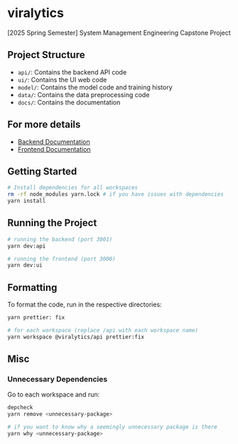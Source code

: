 # viralytics
[2025 Spring Semester] System Management Engineering Capstone Project

## Project Structure
- `api/`: Contains the backend API code
- `ui/`: Contains the UI web code
- `model/`: Contains the model code and training history
- `data/`: Contains the data preprocessing code
- `docs/`: Contains the documentation

## For more details
- [Backend Documentation](packages/api/README.md)
- [Frontend Documentation](packages/ui/README.md)

## Getting Started
```bash
# Install dependencies for all workspaces
rm -rf node_modules yarn.lock # if you have issues with dependencies
yarn install
```

## Running the Project
```bash
# running the backend (port 3001)
yarn dev:api

# running the frontend (port 3000)
yarn dev:ui
```

## Formatting
To format the code, run in the respective directories:
```bash
yarn prettier: fix

# for each workspace (replace /api with each workspace name)
yarn workspace @viralytics/api prettier:fix
```

## Misc
### Unnecessary Dependencies
Go to each workspace and run:
```bash
depcheck
yarn remove <unnecessary-package>

# if you want to know why a seemingly unnecessary package is there
yarn why <unnecessary-package> 
```

